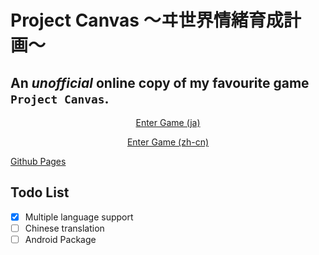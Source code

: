 ﻿# Project Canvas 〜ヰ世界情緒育成計画〜

## An _unofficial_ online copy of my favourite game `Project Canvas`.

<p align="center"><a href="https://solomonleon.github.io/project_canvas/src/index.html?lang=ja">Enter Game (ja)</a></p>
<p align="center"><a href="https://solomonleon.github.io/project_canvas/src/index.html?lang=zh-cn">Enter Game (zh-cn)</a></p>

[Github Pages](https://solomonleon.github.io/project_canvas/)

## Todo List

-   [x] Multiple language support
-   [ ] Chinese translation
-   [ ] Android Package
